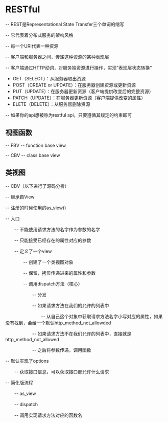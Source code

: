 # RESTful

-- REST是Representational State Transfer三个单词的缩写

-- 它代表着分布式服务的架构风格

-- 每一个URI代表一种资源

-- 客户端和服务器之间，传递这种资源的某种表现层

-- 客户端通过HTTP动词，对服务端资源进行操作，实现”表现层状态转换“

- GET（SELECT）：从服务器取出资源
- POST（CREATE or UPDATE）：在服务器创建资源或更新资源
- PUT（UPDATE）：在服务器更新资源（客户端提供改变后的完整资源）
- PATCH（UPDATE）：在服务器更新资源（客户端提供改变的属性）
- ELETE（DELETE）：从服务器删除资源

-- 如果你的api想被称为restful api，只要遵循其规定的约束即可


## 视图函数

-- FBV
-- function base view

-- CBV
-- class base view

## 类视图

-- CBV（以下进行了源码分析）

-- 继承自View

-- 注册的时候使用的as_view()

-- 入口

　　-- 不能使用请求方法的名字作为参数的名字

　　-- 只能接受已经存在的属性对应的参数

　　-- 定义了一个view

　　　　-- 创建了一个类视图对象

　　　　-- 保留，拷贝传递进来的属性和参数

　　　　-- 调用dispatch方法（核心）

　　　　　　-- 分发

　　　　　　-- 如果请求方法在我们的允许的列表中

　　　　　　　　-- 从自己这个对象中获取请求方法名字小写对应的属性，如果没有找到，会给一个默认http_method_not_allowded

　　　　　　-- 如果请求方法不在我们允许的列表中，直接就是http_method_not_allowed

　　　　　　-- 之后将参数传递，调用函数

-- 默认实现了options

　　-- 获取接口信息，可以获取接口都允许什么请求

-- 简化版流程

　　-- as_view

　　-- dispatch

　　-- 调用实现请求方法对应的函数名
